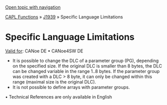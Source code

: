 [Open topic with navigation](../../../../CANoeDEFamily.htm#Topics/CAPLFunctions/J1939/CAPLfunctionsJ1939Limitations.md)

[CAPL Functions](../CAPLfunctions.md) » [J1939](CAPLfunctionsJ1939StartPage.md) » Specific Language Limitations

# Specific Language Limitations

[Valid for](../../Shared/FeatureAvailability.md):  CANoe DE • CANoe4SW DE

- It is possible to change the DLC of a parameter group (PG), depending on the specified size. If the original DLC is smaller than 8 bytes, the DLC can be changed variable in the range 1..8 bytes. If the parameter group was created with a DLC > 8 byte, it can only be changed within this range (maximal size is the original DLC).
- It is not possible to define arrays with parameter groups.

•  Technical References are only available in English
